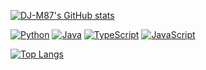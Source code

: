 [![DJ-M87's GitHub stats](https://github-readme-stats.vercel.app/api?username=DJ-M87&hide_title=false&hide_border=true&show_icons=true&include_all_commits=true&count_private=true&line_height=21&text_color=000&icon_color=000&bg_color=0,ea6161,ffc64d,fffc4d,52fa5a&theme=graywhite)](https://github.com/DJ-M87/github-readme-stats)

[![Python](https://img.shields.io/badge/-Python-000?&logo=python)](https://github.com/DJ-M87?tab=repositories&q=&type=&language=python)
[![Java](https://img.shields.io/badge/-Java-000?&logo=Java&logoColor=007396)](https://github.com/DJ-M87?tab=repositories&q=&type=&language=java)
[![TypeScript](https://img.shields.io/badge/-TypeScript-000?&logo=TypeScript&logoColor=007ACC)](https://github.com/DJ-M87?tab=repositories&q=&type=&language=typescript)
[![JavaScript](https://img.shields.io/badge/-JavaScript-000?&logo=JavaScript&logoColor=007ACC)](https://github.com/DJ-M87?tab=repositories&q=&type=&language=javascript)

[![Top Langs](https://github-readme-stats.vercel.app/api/top-langs/?username=DJ-M87&langs_count=10&layout=compact&hide_title=false&hide_border=true&show_icons=true&include_all_commits=true&count_private=true&line_height=21&text_color=000&icon_color=000&bg_color=0,ea6161,ffc64d,fffc4d,52fa5a&theme=graywhite)](https://github.com/DJ-M87/github-readme-stats)

